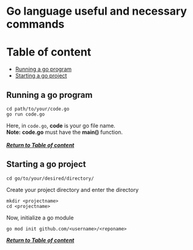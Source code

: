 # Go language useful and necessary commands


# Table of content
- [Running a go program](running-a-go-program)
- [Starting a go project](starting-a-go-project)



## Running a go program
```
cd path/to/your/code.go
go run code.go
```
Here, in `code.go`, **code** is your go file name. <br>
**Note:** **code.go** must have the **main()** function.
<br><br> [***Return to Table of content***](table-of-content)



## Starting a go project
```
cd go/to/your/desired/directory/
```
Create your project directory and enter the directory
```
mkdir <projectname>
cd <projectname>
```
Now, initialize a go module
```
go mod init github.com/<username>/<reponame>
```
[***Return to Table of content***](table-of-content)

